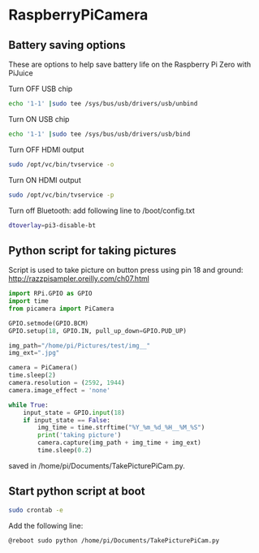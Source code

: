 # RaspberryPiCamera

## Battery saving options

These are options to help save battery life on the Raspberry Pi Zero with PiJuice

Turn OFF USB chip
```bash
echo '1-1' |sudo tee /sys/bus/usb/drivers/usb/unbind
```

Turn ON USB chip
```bash
echo '1-1' |sudo tee /sys/bus/usb/drivers/usb/bind
```

Turn OFF HDMI output
```bash
sudo /opt/vc/bin/tvservice -o
```

Turn ON HDMI output

```bash
sudo /opt/vc/bin/tvservice -p
```

Turn off Bluetooth: add following line to /boot/config.txt

```bash
dtoverlay=pi3-disable-bt
```

## Python script for taking pictures

Script is used to take picture on button press using pin 18 and ground: http://razzpisampler.oreilly.com/ch07.html

```python
import RPi.GPIO as GPIO
import time
from picamera import PiCamera 

GPIO.setmode(GPIO.BCM)
GPIO.setup(18, GPIO.IN, pull_up_down=GPIO.PUD_UP)

img_path="/home/pi/Pictures/test/img__"
img_ext=".jpg"

camera = PiCamera()
time.sleep(2)
camera.resolution = (2592, 1944)
camera.image_effect = 'none'

while True:
	input_state = GPIO.input(18)
	if input_state == False:
		img_time = time.strftime("%Y_%m_%d_%H__%M_%S")
		print('taking picture')
		camera.capture(img_path + img_time + img_ext)
		time.sleep(0.2)
```
saved in /home/pi/Documents/TakePicturePiCam.py.

## Start python script at boot 

```bash
sudo crontab -e
```

Add the following line:

```bash
@reboot sudo python /home/pi/Documents/TakePicturePiCam.py
```

